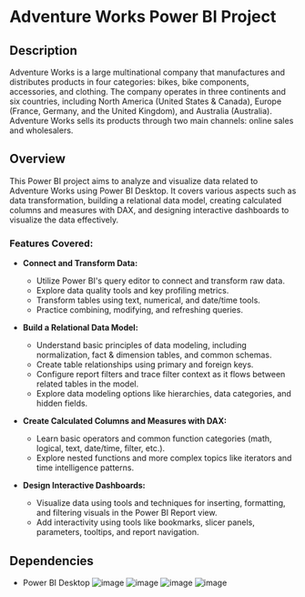 # Adventure Works Power BI Project

## Description
Adventure Works is a large multinational company that manufactures and distributes products in four categories: bikes, bike components, accessories, and clothing. The company operates in three continents and six countries, including North America (United States & Canada), Europe (France, Germany, and the United Kingdom), and Australia (Australia). Adventure Works sells its products through two main channels: online sales and wholesalers.

## Overview
This Power BI project aims to analyze and visualize data related to Adventure Works using Power BI Desktop. It covers various aspects such as data transformation, building a relational data model, creating calculated columns and measures with DAX, and designing interactive dashboards to visualize the data effectively.

### Features Covered:
- **Connect and Transform Data:**
    - Utilize Power BI's query editor to connect and transform raw data.
    - Explore data quality tools and key profiling metrics.
    - Transform tables using text, numerical, and date/time tools.
    - Practice combining, modifying, and refreshing queries.

- **Build a Relational Data Model:**
    - Understand basic principles of data modeling, including normalization, fact & dimension tables, and common schemas.
    - Create table relationships using primary and foreign keys.
    - Configure report filters and trace filter context as it flows between related tables in the model.
    - Explore data modeling options like hierarchies, data categories, and hidden fields.

- **Create Calculated Columns and Measures with DAX:**
    - Learn basic operators and common function categories (math, logical, text, date/time, filter, etc.).
    - Explore nested functions and more complex topics like iterators and time intelligence patterns.

- **Design Interactive Dashboards:**
    - Visualize data using tools and techniques for inserting, formatting, and filtering visuals in the Power BI Report view.
    - Add interactivity using tools like bookmarks, slicer panels, parameters, tooltips, and report navigation.
      

## Dependencies
- Power BI Desktop
![image](https://github.com/SimaGhanadiyan/Adventure-Works/assets/107240621/dd8d0a68-4403-43fb-812b-13f824dbe051)
![image](https://github.com/SimaGhanadiyan/Adventure-Works/assets/107240621/73dc957f-93bf-4acd-b822-491b0c59faf9)
![image](https://github.com/SimaGhanadiyan/Adventure-Works/assets/107240621/c7bf5f15-a184-4cec-817a-710fbd87fb3a)
![image](https://github.com/SimaGhanadiyan/Adventure-Works/assets/107240621/c2731196-231c-47d0-88c5-84e3f3236a43)











